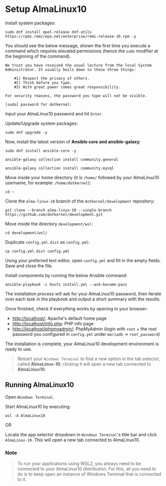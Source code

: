 # Setup AlmaLinux10

Install system packages:

```shell
sudo dnf install epel-release dnf-utils https://rpms.remirepo.net/enterprise/remi-release-10.rpm -y
```

You should see the below message, shown the first time you execute a command which requires elevated permissions (hence the `sudo` modifier at the beginning of the command).

```text
We trust you have received the usual lecture from the local System
Administrator. It usually boils down to these three things:

    #1) Respect the privacy of others.
    #2) Think before you type.
    #3) With great power comes great responsibility.

For security reasons, the password you type will not be visible.

[sudo] password for dotkernel:
```

Input your AlmaLinux10 password and hit `Enter`.

Update/Upgrade system packages:

```shell
sudo dnf upgrade -y
```

Now, install the latest version of **Ansible core and ansible-galaxy**:

```shell
sudo dnf install ansible-core -y
```

```shell
ansible-galaxy collection install community.general
```

```shell
ansible-galaxy collection install community.mysql
```

Move inside your home directory (it is `/home/` followed by your AlmaLinux10 username, for example: `/home/dotkernel`):

```shell
cd ~
```

Clone the `alma-linux-10` branch of the `dotkernel/development` repository:

```shell
git clone --branch alma-linux-10 --single-branch https://github.com/dotkernel/development.git
```

Move inside the directory `development/wsl`:

```shell
cd development/wsl/
```

Duplicate `config.yml.dist` as `config.yml`:

```shell
cp config.yml.dist config.yml
```

Using your preferred text editor, open `config.yml` and fill in the empty fields.
Save and close the file.

Install components by running the below Ansible command:

```shell
ansible-playbook -i hosts install.yml --ask-become-pass
```

The installation process will ask for your AlmaLinux10 password, then iterate over each task in the playbook and output a short summary with the results.

Once finished, check if everything works by opening in your browser:

* [http://localhost/](http://localhost/): Apache's default home page
* [http://localhost/info.php](http://localhost/info.php): PHP info page
* [http://localhost/phpmyadmin/](http://localhost/phpmyadmin/): PhpMyAdmin (login with `root` + the root password you configured in `config.yml` under `mariadb` -> `root_password`)

The installation is complete, your AlmaLinux10 development environment is ready to use.

> Restart your `Windows Terminal` to find a new option in the tab selector, called **AlmaLinux-10**; clicking it will open a new tab connected to **AlmaLinux10**.

## Running AlmaLinux10

Open `Windows Terminal`.

Start AlmaLinux10 by executing:

```shell
wsl -d AlmaLinux10
```

OR

Locate the app selector dropdown in `Windows Terminal`'s title bar and click `AlmaLinux-10`.
This will open a new tab connected to AlmaLinux10.

### Note

> To run your applications using WSL2, you always need to be connected to your AlmaLinux10 distribution.
> For this, all you need to do is to keep open an instance of Windows Terminal that is connected to it.
